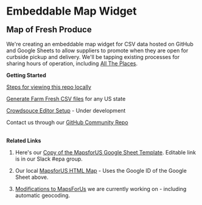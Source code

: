 <h1 class="h1-home">Embeddable Map Widget</h1>
<h2 style="margin-top:0px">Map of Fresh Produce</h2>

We're creating an embeddable map widget for CSV data hosted on GitHub and Google Sheets to allow suppliers to promote when they are open for curbside pickup and&nbsp;delivery. We'll be tapping existing processes for sharing hours of operation, including [All&nbsp;The&nbsp;Places](https://www.alltheplaces.xyz/).


<b>Getting Started</b>

[Steps for viewing this repo locally](../../samples/markdown/)   

[Generate Farm Fresh CSV files](../../farmfresh) for any US state  

[Crowdsouce Editor Setup](../../../crowdsource) - Under development

Contact us through our [GitHub&nbsp;Community&nbsp;Repo](https://github.com/modelearth/community)
<br><br>

<b>Related Links</b> 

1. Here's our [Copy of the MapsforUS Google Sheet Template](https://docs.google.com/spreadsheets/d/e/2PACX-1vTnKsfPX1qpGjWlXLZEu-u_buC3Di-MRnUGxh7KrbR4Jo_6tSMZipnDbLNdD9S-UHReRO6Z0YbYxG1G/pubhtml). 
Editable link is in our Slack #epa group.

1. Our local [MapsforUS HTML Map](../mapsforus/sample.html) - Uses the Google ID of the Google Sheet above. 

1. [Modifications to MapsForUs](../mapsforus) we are currently working on - including automatic geocoding.  

<!--
1. [Embed version](embed.html)<br>- Add D3 circles when map points exceed 1,000.<br>- Add Leaflet marker clusters when map points exceed 2,000 records.<br>-Trigger lower map to zoom to the location of the map point clicked on upper map.  
-->
<br>